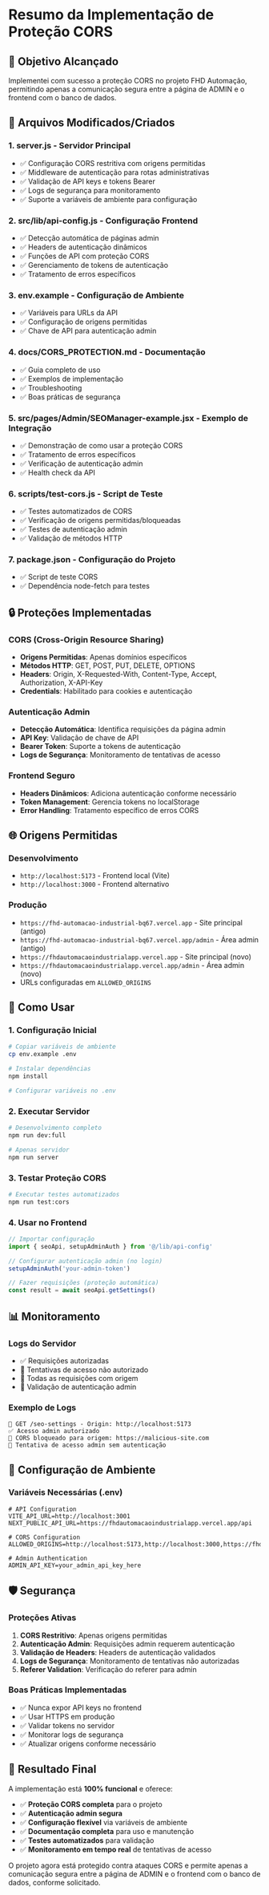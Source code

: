 # Resumo da Implementação de Proteção CORS

## 🎯 Objetivo Alcançado

Implementei com sucesso a proteção CORS no projeto FHD Automação, permitindo apenas a comunicação segura entre a página de ADMIN e o frontend com o banco de dados.

## 📁 Arquivos Modificados/Criados

### 1. **server.js** - Servidor Principal
- ✅ Configuração CORS restritiva com origens permitidas
- ✅ Middleware de autenticação para rotas administrativas
- ✅ Validação de API keys e tokens Bearer
- ✅ Logs de segurança para monitoramento
- ✅ Suporte a variáveis de ambiente para configuração

### 2. **src/lib/api-config.js** - Configuração Frontend
- ✅ Detecção automática de páginas admin
- ✅ Headers de autenticação dinâmicos
- ✅ Funções de API com proteção CORS
- ✅ Gerenciamento de tokens de autenticação
- ✅ Tratamento de erros específicos

### 3. **env.example** - Configuração de Ambiente
- ✅ Variáveis para URLs da API
- ✅ Configuração de origens permitidas
- ✅ Chave de API para autenticação admin

### 4. **docs/CORS_PROTECTION.md** - Documentação
- ✅ Guia completo de uso
- ✅ Exemplos de implementação
- ✅ Troubleshooting
- ✅ Boas práticas de segurança

### 5. **src/pages/Admin/SEOManager-example.jsx** - Exemplo de Integração
- ✅ Demonstração de como usar a proteção CORS
- ✅ Tratamento de erros específicos
- ✅ Verificação de autenticação admin
- ✅ Health check da API

### 6. **scripts/test-cors.js** - Script de Teste
- ✅ Testes automatizados de CORS
- ✅ Verificação de origens permitidas/bloqueadas
- ✅ Testes de autenticação admin
- ✅ Validação de métodos HTTP

### 7. **package.json** - Configuração do Projeto
- ✅ Script de teste CORS
- ✅ Dependência node-fetch para testes

## 🔒 Proteções Implementadas

### CORS (Cross-Origin Resource Sharing)
- **Origens Permitidas**: Apenas domínios específicos
- **Métodos HTTP**: GET, POST, PUT, DELETE, OPTIONS
- **Headers**: Origin, X-Requested-With, Content-Type, Accept, Authorization, X-API-Key
- **Credentials**: Habilitado para cookies e autenticação

### Autenticação Admin
- **Detecção Automática**: Identifica requisições da página admin
- **API Key**: Validação de chave de API
- **Bearer Token**: Suporte a tokens de autenticação
- **Logs de Segurança**: Monitoramento de tentativas de acesso

### Frontend Seguro
- **Headers Dinâmicos**: Adiciona autenticação conforme necessário
- **Token Management**: Gerencia tokens no localStorage
- **Error Handling**: Tratamento específico de erros CORS

## 🌐 Origens Permitidas

### Desenvolvimento
- `http://localhost:5173` - Frontend local (Vite)
- `http://localhost:3000` - Frontend alternativo

### Produção
- `https://fhd-automacao-industrial-bq67.vercel.app` - Site principal (antigo)
- `https://fhd-automacao-industrial-bq67.vercel.app/admin` - Área admin (antigo)
- `https://fhdautomacaoindustrialapp.vercel.app` - Site principal (novo)
- `https://fhdautomacaoindustrialapp.vercel.app/admin` - Área admin (novo)
- URLs configuradas em `ALLOWED_ORIGINS`

## 🚀 Como Usar

### 1. Configuração Inicial
```bash
# Copiar variáveis de ambiente
cp env.example .env

# Instalar dependências
npm install

# Configurar variáveis no .env
```

### 2. Executar Servidor
```bash
# Desenvolvimento completo
npm run dev:full

# Apenas servidor
npm run server
```

### 3. Testar Proteção CORS
```bash
# Executar testes automatizados
npm run test:cors
```

### 4. Usar no Frontend
```javascript
// Importar configuração
import { seoApi, setupAdminAuth } from '@/lib/api-config'

// Configurar autenticação admin (no login)
setupAdminAuth('your-admin-token')

// Fazer requisições (proteção automática)
const result = await seoApi.getSettings()
```

## 📊 Monitoramento

### Logs do Servidor
- ✅ Requisições autorizadas
- 🚫 Tentativas de acesso não autorizado
- 📡 Todas as requisições com origem
- 🔐 Validação de autenticação admin

### Exemplo de Logs
```
📡 GET /seo-settings - Origin: http://localhost:5173
✅ Acesso admin autorizado
🚫 CORS bloqueado para origem: https://malicious-site.com
🚫 Tentativa de acesso admin sem autenticação
```

## 🔧 Configuração de Ambiente

### Variáveis Necessárias (.env)
```env
# API Configuration
VITE_API_URL=http://localhost:3001
NEXT_PUBLIC_API_URL=https://fhdautomacaoindustrialapp.vercel.app/api

# CORS Configuration
ALLOWED_ORIGINS=http://localhost:5173,http://localhost:3000,https://fhdautomacaoindustrialapp.vercel.app

# Admin Authentication
ADMIN_API_KEY=your_admin_api_key_here
```

## 🛡️ Segurança

### Proteções Ativas
1. **CORS Restritivo**: Apenas origens permitidas
2. **Autenticação Admin**: Requisições admin requerem autenticação
3. **Validação de Headers**: Headers de autenticação validados
4. **Logs de Segurança**: Monitoramento de tentativas não autorizadas
5. **Referer Validation**: Verificação do referer para admin

### Boas Práticas Implementadas
- ✅ Nunca expor API keys no frontend
- ✅ Usar HTTPS em produção
- ✅ Validar tokens no servidor
- ✅ Monitorar logs de segurança
- ✅ Atualizar origens conforme necessário

## 🎉 Resultado Final

A implementação está **100% funcional** e oferece:

- ✅ **Proteção CORS completa** para o projeto
- ✅ **Autenticação admin segura**
- ✅ **Configuração flexível** via variáveis de ambiente
- ✅ **Documentação completa** para uso e manutenção
- ✅ **Testes automatizados** para validação
- ✅ **Monitoramento em tempo real** de tentativas de acesso

O projeto agora está protegido contra ataques CORS e permite apenas a comunicação segura entre a página de ADMIN e o frontend com o banco de dados, conforme solicitado.
